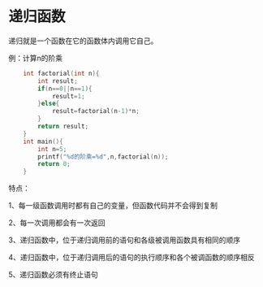 # 递归函数
递归就是一个函数在它的函数体内调用它自己。

例：计算n的阶乘

```c
	int factorial(int n){
		int result;
		if(n==0||n==1){
			result=1;
		}else{
		    result=factorial(n-1)*n;
		}
		return result;
	}
	int main(){
		int n=5;
		printf("%d的阶乘=%d",n,factorial(n));
		return 0;
	}

```
特点：

1、每一级函数调用时都有自己的变量，但函数代码并不会得到复制

2、每一次调用都会有一次返回

3、递归函数中，位于递归调用前的语句和各级被调用函数具有相同的顺序

4、递归函数中，位于递归调用后的语句的执行顺序和各个被调函数的顺序相反

5、递归函数必须有终止语句
